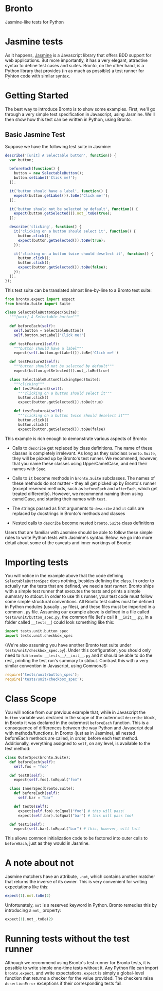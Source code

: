Bronto
======

Jasmine-like tests for Python

# Jasmine tests #

As it happens, [Jasmine](https://github.com/pivotal/jasmine) is a
Javascript library that offers BDD support for web applications. But
more importantly, it has a very elegant, attractive syntax to define
test cases and suites. Bronto, on the other hand, is a Python library
that provides (in as much as possible) a test runner for Pyhton code
with similar syntax.

# Getting Started #

The best way to introduce Bronto is to show some examples. First,
we'll go through a very simple test specification in Javascript, using
Jasmine. We'll then show how this test can be written in Python, using
Bronto.

## Basic Jasmine Test ##

Suppose we have the following test suite in Jasmine:

```javascript
describe('[unit] A Selectable button', function() {
  var button;

  beforeEach(function() {
    button = new SelectableButton();
    button.setLabel('Click me!');
  });

  it('button should have a label', function() {
    expect(button.getLabel()).toBe('Click me!');
  });

  it('button should not be selected by default', function() {
    expect(button.getSelected()).not_.toBe(true);
  });

  describe('clicking', function() {
    it('clicking on a button should select it', function() {
      button.click();
      expect(button.getSelected()).toBe(true);
    });

    it('clicking on a button twice should deselect it', function() {
      button.click();
      button.click();
      expect(button.getSelected()).toBe(false);
    });
  });
});
```

This test suite can be translated almost line-by-line to a Bronto test
suite:

```python
from bronto.expect import expect
from bronto.Suite import Suite

class SelectableButtonSpec(Suite):
  """[unit] A Selectable button"""
  
  def beforeEach(self):
    self.button = SelectableButton()
    self.button.setLabel('Click me!')

  def testFeature1(self):
    """button should have a label"""
    expect(self.button.getLabel()).toBe('Click me!')

  def testFeature2(self):
    """button should not be selected by default"""
    expect(button.getSelected()).not_.toBe(true)

  class SelectableButtonClickingSpec(Suite):
    """clicking"""
    def testFeature3(self):
      """clicking on a button should select it"""
      button.click()
      expect(button.getSelected()).toBe(true)

    def testFeature4(self):
      """clicking on a button twice should deselect it"""
      button.click()
      button.click()
      expect(button.getSelected()).toBe(false)
```

This example is rich enough to demonstrate various aspects of Bronto:

* Calls to `describe` get replaced by class definitions. The name of
  these classes is completely irrelevant. As long as they subclass
  `bronto.Suite`, they will be picked up by Bronto's test
  runner. We recommend, however, that you name these classes using
  UpperCamelCase, and end their names with `Spec`.

* Calls to `it` become methods in `bronto.Suite` subclasses. The names
  of these methods do not matter - they all get picked up by
  Bronto's runner (except reserved methods, such as `beforeEach` and
  `afterEach`, which get treated differently). However, we recommend
  naming them using camelCase, and starting their names with
  `test`.

* The strings passed as first arguments to `describe` and `it` calls are
  replaced by docstrings in Bronto's methods and classes

* Nested calls to `describe` become nested `bronto.Suite` class
  definitions

Users that are familiar with Jasmine should be able to follow these
simple rules to write Python tests with Jasmine's syntax. Below, we go
into more detail about some of the caveats and inner workings of
Bronto:

# Importing tests #

You will notice in the example above that the code defining
`SelectableButtonSpec` does nothing, besides defining the class. In
order to actually run the tests that are defined, we need a _test
runner_. Bronto ships with a simple test runner that executes the
tests and prints a simple summary to stdout. In order to use this
runner, your test code must follow some simple structural
conventions. All Bronto test suites must be defined in Python modules
(usually `.py` files), and these files must be imported in a common
`.py` file. Assuming our example above is defined in a file called
`tests/unit/button_spec.py`, the common file (let's call it
`__init__.py`, in a folder called `__tests__`) could look something
like this:

```python
import tests.unit.button_spec
import tests.unit.checkbox_spec
```

(We're also assuming you have another Bronto test suite under
`tests/unit/checkbox_spec.py`). Under this configuration, you should
only need to run `bronto __tests__/__init__.py` and it should be able
to do the rest, printing the test run's summary to stdout. Contrast
this with a very similar convention in Javascript, using CommonJS:

```javascript
require('tests/unit/button_spec');
require('tests/unit/checkbox_spec');
```

# Class Scope #

You will notice from our previous example that, while in Javascript
the `button` variable was declared in the scope of the outermost
`describe` block, in Bronto it was declared in the outermost
`beforeEach` function. This is a consequence of differences between
the way Python and Javascript deal with methods/functions. In Bronto
(just as in Jasmine), all nested beforeEach methods are called, in order, before
each test method. Additionally, everything assigned to `self`,
on any level, is available to the test method:

```python
class OuterSpec(bronto.Suite):
  def beforeEach(self):
    self.foo = "foo"

  def test0(self):
    expect(self.foo).toEqual("foo")

  class InnerSpec(bronto.Suite):
    def beforeEach(self):
      self.bar = "bar"

    def test0(self):
      expect(self.foo).toEqual("foo") # this will pass!
      expect(self.bar).toEqual("bar") # this will pass too!

  def test1(self):
    expect(self.bar).toEqual("bar") # this, however, will fail
```

This allows common initialization code to be factored into outer calls
to `beforeEach`, just as they would in Jasmine.

# A note about not #

Jasmine matchers have an attribute, `.not`, which contains another
matcher that returns the inverse of its owner. This is very convenient
for writing expectations like this:

```javascript
expect(1).not.toBe(2)
```

Unfortunately, `not` is a reserved keyword in Python. Bronto remedies
this by introducing a `not_` property:

```python
expect(1).not_.toBe(2)
```

# Running tests without the test runner #

Although we recommend using Bronto's test runner for Bronto tests, it
is possible to write simple one-time tests without it. Any Python file
can import `bronto.expect`, and write expectations. `expect` is simply
a global-level function that returns a checker for the value
provided. The checkers raise `AssertionError` exceptions if their
corresponding tests fail.
